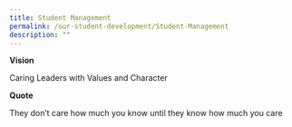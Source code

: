 ```yaml
---
title: Student Management
permalink: /our-student-development/Student-Management
description: ""
---
```

**Vision**

Caring Leaders with Values and Character  
  

**Quote**

They don’t care how much you know until they know how much you care